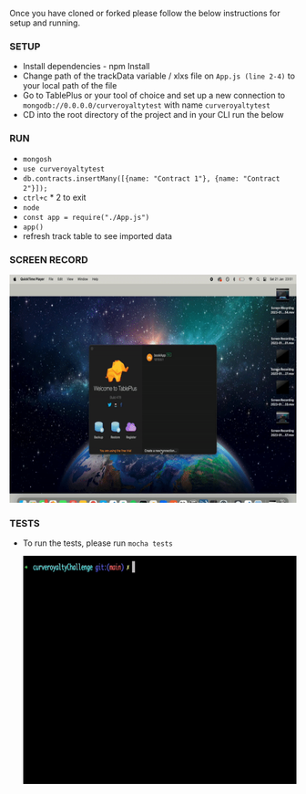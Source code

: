 Once you have cloned or forked please follow the below instructions for setup and running.

### SETUP

- Install dependencies - npm Install
- Change path of the trackData variable / xlxs file on `App.js (line 2-4)` to your local path of the file
- Go to TablePlus or your tool of choice and set up a new connection to `mongodb://0.0.0.0/curveroyaltytest` with name `curveroyaltytest`
- CD into the root directory of the project and in your CLI run the below

### RUN

- `mongosh`
- `use curveroyaltytest`
- `db.contracts.insertMany([{name: "Contract 1"}, {name: "Contract 2"}]);`
- `ctrl+c` \* 2 to exit
- `node`
- `const app = require("./App.js")`
- `app()`
- refresh track table to see imported data

### SCREEN RECORD

  <img src ="https://github.com/JoeOsborne77/curveRoyaltyChallenge/blob/main/screenrecords/curve.gif" width="700" height="400" />


### TESTS

- To run the tests, please run `mocha tests`

  <img src="https://github.com/JoeOsborne77/curveRoyaltyChallenge/blob/main/screenrecords/tests.gif" width="700" height="400" />
